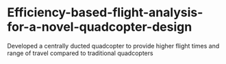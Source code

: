 # Efficiency-based-flight-analysis-for-a-novel-quadcopter-design
Developed a centrally ducted quadcopter to provide higher flight times and range of travel compared to traditional quadcopters
